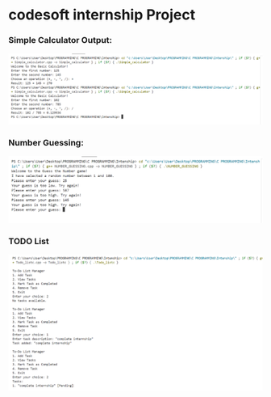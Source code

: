 # codesoft internship Project

### Simple Calculator Output:

![simple calculator](./output/Simple-Calculator-output.png)

### Number Guessing:

![number guessing](./output/Number-guessing-output.png)

### TODO List

![todo list](./output/TODO-List-output.png)

